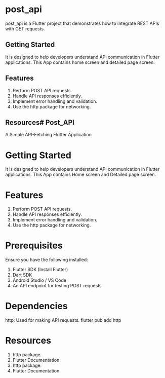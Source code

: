 # post_api

post_api is a Flutter project that demonstrates how to integrate REST APIs with GET requests.

## Getting Started

It is designed to help developers understand API communication in Flutter applications.
This App contains home screen and detailed page screen.

## Features

1. Perform POST API requests.
2. Handle API responses efficiently.
3. Implement error handling and validation.
4. Use the http package for networking.

## Resources# Post_API
A Simple API-Fetching Flutter Application

# Getting Started

It is designed to help developers understand API communication in Flutter applications.
This App contains Home screen and Detailed page screen.

# Features

1. Perform POST API requests.
2. Handle API responses efficiently.
3. Implement error handling and validation.
4. Use the http package for networking.

# Prerequisites

Ensure you have the following installed:

1. Flutter SDK (Install Flutter)
2. Dart SDK
3. Android Studio / VS Code
4. An API endpoint for testing POST requests

# Dependencies

http: Used for making API requests.
flutter pub add http

# Resources
1. http package.
2. Flutter Documentation.
1. http package.
2. Flutter Documentation.

